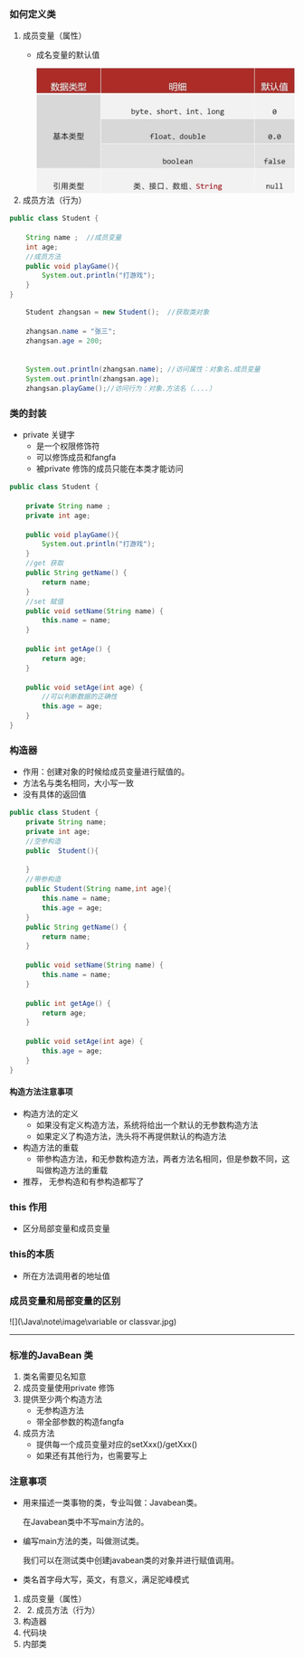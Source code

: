 ### 如何定义类

1. 成员变量（属性）

    - 成名变量的默认值

        <img src="\Java\note\image\Class.jpg" style="zoom:67%; float:left" />

2. 成员方法（行为）

```java
public class Student {

	String name ;  //成员变量
	int age;		
	//成员方法
	public void playGame(){
		System.out.println("打游戏");
	}
}
```

```java
	Student zhangsan = new Student();  //获取类对象

	zhangsan.name = "张三";
	zhangsan.age = 200;


	System.out.println(zhangsan.name); //访问属性：对象名.成员变量
	System.out.println(zhangsan.age);	
	zhangsan.playGame();//访问行为：对象.方法名（....）

```

### 类的封装

- private 关键字
    - 是一个权限修饰符
    - 可以修饰成员和fangfa
    - 被private 修饰的成员只能在本类才能访问

~~~java
public class Student {

	private String name ;
	private int age;

	public void playGame(){
		System.out.println("打游戏");
	}
	//get 获取
	public String getName() {
		return name;
	}
	//set 赋值
	public void setName(String name) {
		this.name = name;
	}

	public int getAge() {
		return age;
	}

	public void setAge(int age) {
        //可以判断数据的正确性
		this.age = age;
	}
}
~~~

### 构造器

- 作用：创建对象的时候给成员变量进行赋值的。
- 方法名与类名相同，大小写一致
- 没有具体的返回值

```java
public class Student {
	private String name;
	private int age;
	//空参构造
   	public  Student(){

	}
    //带参构造
    public Student(String name,int age){
		this.name = name;
		this.age = age;
	}
	public String getName() {
		return name;
	}

	public void setName(String name) {
		this.name = name;
	}

	public int getAge() {
		return age;
	}

	public void setAge(int age) {
		this.age = age;
	}
}
```

#### 构造方法注意事项

- 构造方法的定义
    - 如果没有定义构造方法，系统将给出一个默认的无参数构造方法
    - 如果定义了构造方法，洗头将不再提供默认的构造方法
- 构造方法的重载
    - 带参构造方法，和无参数构造方法，两者方法名相同，但是参数不同，这叫做构造方法的重载
- 推荐，  无参构造和有参构造都写了





### this 作用

- 区分局部变量和成员变量

### this的本质

- 所在方法调用者的地址值



### 成员变量和局部变量的区别



![](\Java\note\image\variable or  classvar.jpg)







---

### 标准的JavaBean 类

1. 类名需要见名知意
2. 成员变量使用private 修饰
3. 提供至少两个构造方法
    - 无参构造方法
    - 带全部参数的构造fangfa
4. 成员方法
    - 提供每一个成员变量对应的setXxx()/getXxx()
    - 如果还有其他行为，也需要写上

### 注意事项

- 用来描述一类事物的类，专业叫做：Javabean类。

    在Javabean类中不写main方法的。

- 编写main方法的类，叫做测试类。

    我们可以在测试类中创建javabean类的对象并进行赋值调用。
    
- 类名首字母大写，英文，有意义，满足驼峰模式





1. 成员变量（属性）
2. 2. 成员方法（行为）
3. 构造器
4. 代码块
5. 内部类
